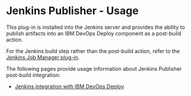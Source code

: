 
# Jenkins Publisher - Usage


This plug-in is installed into the Jenkins server and provides the ability to publish artifacts into an IBM DevOps Deploy component as a post-build action.

For the Jenkins build step rather than the post-build action, refer to the [Jenkins Job Manager plug-in](https://urbancode.github.io/IBM-UCx-PLUGIN-DOCS-BETA/UCD/jenkins-job-manager/).

The following pages provide usage information about Jenkins Publisher post-build integration:

* [Jenkins integration with IBM DevOps Deploy](https://community.ibm.com/community/user/wasdevops/blogs/osman-burucu/2022/07/12/jenkins-integration-with-ibm-urbancode-deploy)
